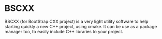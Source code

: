 # BSCXX
BSCXX (for BootStrap CXX project) is a very light utility software to help starting quickly a new C++ project, using cmake. It can be use as a package manager too, to easily include C++ libraries to your project.
